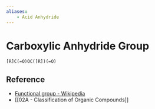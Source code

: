 ```yaml
---
aliases:
    - Acid Anhydride
---
```


# Carboxylic Anhydride Group

```smiles
[R]C(=O)OC([R])(=O)
```

## Reference

- [Functional group - Wikipedia](https://en.wikipedia.org/wiki/Functional_group)
- [[02A - Classification of Organic Compounds]]
